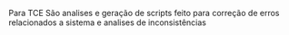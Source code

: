 Para TCE São analises e geração de scripts feito para 
correção de erros relacionados a sistema e analises de inconsistências 
